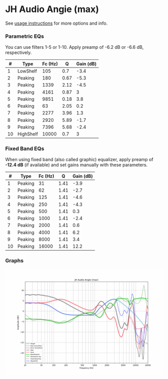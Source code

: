 # JH Audio Angie (max)
See [usage instructions](https://github.com/jaakkopasanen/AutoEq#usage) for more options and info.

### Parametric EQs
You can use filters 1-5 or 1-10. Apply preamp of -6.2 dB or -6.6 dB, respectively.

|   # | Type      |   Fc (Hz) |    Q |   Gain (dB) |
|-----|-----------|-----------|------|-------------|
|   1 | LowShelf  |       105 | 0.7  |        -3.4 |
|   2 | Peaking   |       180 | 0.67 |        -5.3 |
|   3 | Peaking   |      1339 | 2.12 |        -4.5 |
|   4 | Peaking   |      4161 | 0.87 |         3   |
|   5 | Peaking   |      9851 | 0.18 |         3.8 |
|   6 | Peaking   |        63 | 2.05 |         0.2 |
|   7 | Peaking   |      2277 | 3.96 |         1.3 |
|   8 | Peaking   |      2920 | 5.89 |        -1.7 |
|   9 | Peaking   |      7396 | 5.68 |        -2.4 |
|  10 | HighShelf |     10000 | 0.7  |         3   |

### Fixed Band EQs
When using fixed band (also called graphic) equalizer, apply preamp of **-12.4 dB** (if available) and set gains manually with these parameters.

|   # | Type    |   Fc (Hz) |    Q |   Gain (dB) |
|-----|---------|-----------|------|-------------|
|   1 | Peaking |        31 | 1.41 |        -3.9 |
|   2 | Peaking |        62 | 1.41 |        -2.7 |
|   3 | Peaking |       125 | 1.41 |        -4.6 |
|   4 | Peaking |       250 | 1.41 |        -4.3 |
|   5 | Peaking |       500 | 1.41 |         0.3 |
|   6 | Peaking |      1000 | 1.41 |        -2.4 |
|   7 | Peaking |      2000 | 1.41 |         0.6 |
|   8 | Peaking |      4000 | 1.41 |         6.2 |
|   9 | Peaking |      8000 | 1.41 |         3.4 |
|  10 | Peaking |     16000 | 1.41 |        12.2 |

### Graphs
![](./JH%20Audio%20Angie%20(max).png)
